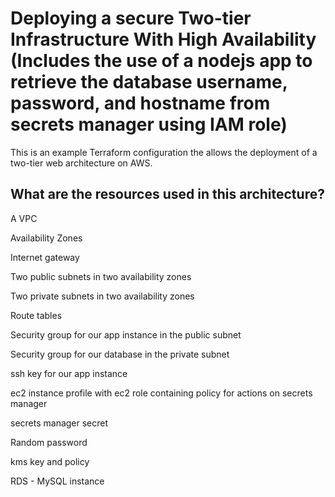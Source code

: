 # Deploying a secure Two-tier Infrastructure With High Availability (Includes the use of a nodejs app to retrieve the database username, password, and hostname from secrets manager using IAM role)

This is an example Terraform configuration the allows the deployment of a two-tier web architecture on AWS.

## What are the resources used in this architecture?

A VPC

Availability Zones

Internet gateway

Two public subnets in two availability zones

Two private subnets in two availability zones

Route tables

Security group for our app instance in the public subnet

Security group for our database in the private subnet

ssh key for our app instance

ec2 instance profile with ec2 role containing policy for actions on secrets manager

secrets manager secret

Random password

kms key and policy

RDS - MySQL instance
